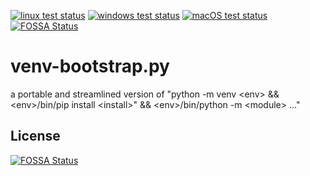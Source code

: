 [![linux test status](https://img.shields.io/travis/kshpytsya/venv-bootstrap.py.svg?label=Linux)](https://travis-ci.org/kshpytsya/venv-bootstrap.py) [![windows test status](https://img.shields.io/appveyor/ci/kshpytsya/venv-bootstrap-py.svg?label=Windows&logo=appveyor)](https://ci.appveyor.com/project/kshpytsya/venv-bootstrap-py) [![macOS test status](https://img.shields.io/circleci/project/github/kshpytsya/venv-bootstrap.py.svg?label=macOS)](https://circleci.com/gh/kshpytsya/venv-bootstrap.py)
[![FOSSA Status](https://app.fossa.io/api/projects/git%2Bgithub.com%2Fkshpytsya%2Fvenv-bootstrap.py.svg?type=shield)](https://app.fossa.io/projects/git%2Bgithub.com%2Fkshpytsya%2Fvenv-bootstrap.py?ref=badge_shield)

# venv-bootstrap.py
a portable and streamlined version of "python -m venv \<env> && \<env>/bin/pip install \<install>" && \<env>/bin/python -m \<module> ..."


## License
[![FOSSA Status](https://app.fossa.io/api/projects/git%2Bgithub.com%2Fkshpytsya%2Fvenv-bootstrap.py.svg?type=large)](https://app.fossa.io/projects/git%2Bgithub.com%2Fkshpytsya%2Fvenv-bootstrap.py?ref=badge_large)